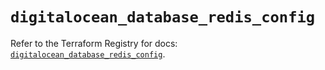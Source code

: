 # `digitalocean_database_redis_config`

Refer to the Terraform Registry for docs: [`digitalocean_database_redis_config`](https://registry.terraform.io/providers/digitalocean/digitalocean/2.58.0/docs/resources/database_redis_config).

